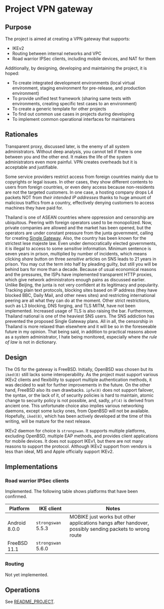 # Project VPN gateway

## Purpose

The project is aimed at creating a VPN gateway that supports:

* IKEv2
* Routing between internal networks and VPC
* Road warrior IPSec clients, including mobile devices, and NAT for them

Additionally, by designing, developing and maintaining the project, it is
hoped:

* To create integrated development environments (local virtual environment,
  staging environment for pre-release, and production environment)
* To provide unified test framework (sharing same tests with environments,
  creating specific test cases to an environment)
* To create a generic template for other projects
* To find out common use cases in projects during developing
* To implement common operational interfaces for maintainers

## Rationales

Transparent proxy, discussed later, is the enemy of all system administrators.
Without deep analysis, you cannot tell if there is one between you and the
other end. It makes the life of the system administrators even more painful.
VPN creates overheads but it is acceptable and justifiable.

Some service providers restrict access from foreign countries mainly due to
copyrights or legal issues. In other cases, they show different contents to
users from foreign countries, or even deny access because non-residents are
not the targeted customers. In one case, a hosting company drops L4 packets
NOT from _their intended IP addresses_ thanks to huge amount of malicious
traffics from a country, effectively denying customers to access machines they
have paid for.

Thailand is one of ASEAN countries where oppression and censorship are
ubiquitous. Peering with foreign operators used to be monopolized. Now,
private companies are allowed and the market has been opened, but the
operators are under constant pressure from the junta government, calling for
creating [Single Gateway](https://en.wikipedia.org/wiki/Internet_in_Thailand#Single_Internet_gateway).
Also, the country has been known for the strictest lese majeste law. Even
under democratically elected governments, it is illegal to access to some
_sensitive_ information. Minimum sentence is seven years in prison, multiplied
by number of incidents, which means clicking _share_ button on three
_sensitive_ articles on SNS leads to 21 years in prison. You may cut the term
into half by pleading guilty, but still you will be behind bars for more than
a decade. Because of usual economical reasons and the pressures, the ISPs have
implemented transparent HTTP proxies, which give network administrators enough
pains as discussed earlier. Unlike Beijing, the junta is not very confident at
its legitimacy and popularity. Tracking plain text protocols, blocking sites
based on IP address (they have blocked BBC, Daily Mail, and other news sites)
and restricting international peering are all what they can do at the moment.
Other strict restrictions, such as L3 blocking, DNS forging, and TLS MITM,
have not been implemented. Increased usage of TLS is also raising the bar.
Furthermore, Thailand national is one of the heaviest SNS users. The SNS
addiction has prevented the proposed Single Gateway plans. All in all, the
censorship in Thailand is more relaxed than elsewhere and it will be so in the
foreseeable future in my opinion. That being said, in addition to practical
reasons above as a system administrator, I hate being monitored, especially
where _the rule of law_ is not in dictionary.

## Design

The OS for the gateway is FreeBSD. Initially, OpenBSD was chosen but its
`iked(8)` still lacks some interoperability. As the project must support
various IKEv2 clients and flexibility to support multiple authentication
methods, it was decided to wait for further improvements in the future.  On
the other hand, FreeBSD also its own drawbacks. `ipfw(8)` does not support
failover, the syntax, or the lack of it, of security policies is hard to
maintain, atomic change to security policy is not possible, and, sadly,
`pf(4)` is derived from ancient one. This unfortunate choice also implies
various networking daemons, except some lucky ones, from OpenBSD will not be
available. Hopefully, `iked(8)`, which has been actively developed at the time
of this writing, will be mature for the next release.

IKEv2 daemon for choice is `strongswan`. It supports multiple platforms,
excluding OpenBSD, multiple EAP methods, and provides client applications for
mobile devices. It does not support IKEv1, but there are not many reasons to
support the protocol. Although IKEv2 support from vendors is less than ideal,
MS and Apple officially support IKEv2.

## Implementations

### Road warrior IPSec clients

Implemented. The following table shows platforms that have been confirmed.

| Platform | IKE client | Notes |
|----------|------------|-------|
| Android 8.0.0 | `strongswan` 5.5.3 | MOBIKE just works but other applications hangs after handover, possibly sending packets to wrong route |
| FreeBSD 11.1 | `strongswan` 5.6.0 | |

### Routing

Not yet implemented.

## Operations

See [README_PROJECT](README_PROJECT.md).

